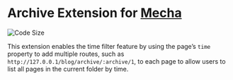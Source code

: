 Archive Extension for [Mecha](https://github.com/mecha-cms/mecha)
=================================================================

![Code Size](https://img.shields.io/github/languages/code-size/mecha-cms/x.archive?color=%23444&style=for-the-badge)

This extension enables the time filter feature by using the page’s `time` property to add multiple routes, such as
`http://127.0.0.1/blog/archive/:archive/1`, to each page to allow users to list all pages in the current folder by time.